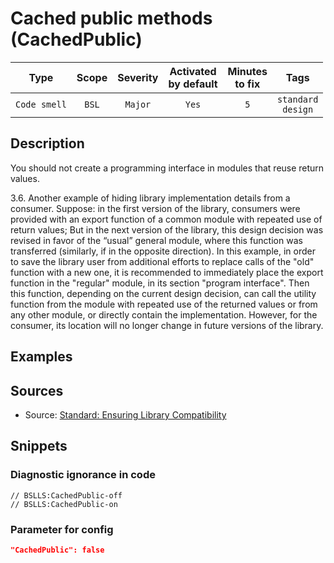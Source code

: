 # Cached public methods (CachedPublic)

|     Type     | Scope | Severity | Activated<br>by default | Minutes<br>to fix |             Tags             |
|:------------:|:-----:|:--------:|:-----------------------------:|:-----------------------:|:----------------------------:|
| `Code smell` | `BSL` | `Major`  |             `Yes`             |           `5`           | `standard`<br>`design` |

<!-- Блоки выше заполняются автоматически, не трогать -->
## Description

You should not create a programming interface in modules that reuse return values.

3.6. Another example of hiding library implementation details from a consumer. Suppose: in the first version of the library, consumers were provided with an export function of a common module with repeated use of return values; But in the next version of the library, this design decision was revised in favor of the “usual” general module, where this function was transferred (similarly, if in the opposite direction). In this example, in order to save the library user from additional efforts to replace calls of the "old" function with a new one, it is recommended to immediately place the export function in the "regular" module, in its section "program interface". Then this function, depending on the current design decision, can call the utility function from the module with repeated use of the returned values or from any other module, or directly contain the implementation. However, for the consumer, its location will no longer change in future versions of the library.

## Examples
<!-- В данном разделе приводятся примеры, на которые диагностика срабатывает, а также можно привести пример, как можно исправить ситуацию -->

## Sources
<!-- Необходимо указывать ссылки на все источники, из которых почерпнута информация для создания диагностики -->

* Source: [Standard: Ensuring Library Compatibility](https://its.1c.ru/db/v8std#content:644:hdoc:3.6)

## Snippets

<!-- Блоки ниже заполняются автоматически, не трогать -->
### Diagnostic ignorance in code

```bsl
// BSLLS:CachedPublic-off
// BSLLS:CachedPublic-on
```

### Parameter for config

```json
"CachedPublic": false
```
